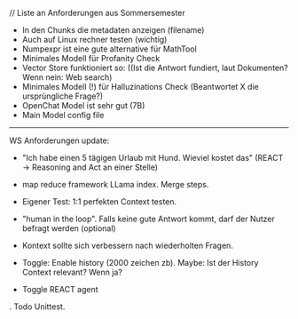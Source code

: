 // Liste an Anforderungen aus Sommersemester

- In den Chunks die metadaten anzeigen (filename)
- Auch auf Linux rechner testen (wichtig)
- Numpexpr ist eine gute alternative für MathTool
- Minimales Modell für Profanity Check
- Vector Store funktioniert so: ((Ist die Antwort fundiert, laut Dokumenten? Wenn nein: Web search)
- Minimales Modell (!) für Halluzinations Check (Beantwortet X die ursprüngliche Frage?)
- OpenChat Model ist sehr gut (7B)
- Main Model config file

------------------------------------------

WS Anforderungen update:

- "Ich habe einen 5 tägigen Urlaub mit Hund. Wieviel kostet das" (REACT -> Reasoning and Act an einer Stelle)

- map reduce framework LLama index. Merge steps.

- Eigener Test: 1:1 perfekten Context testen.

- "human in the loop". Falls keine gute Antwort kommt, darf der Nutzer befragt werden (optional)
- Kontext sollte sich verbessern nach wiederholten Fragen.

- Toggle: Enable history (2000 zeichen zb). Maybe: Ist der History Context relevant? Wenn ja?

- Toggle REACT agent

.
Todo Unittest.